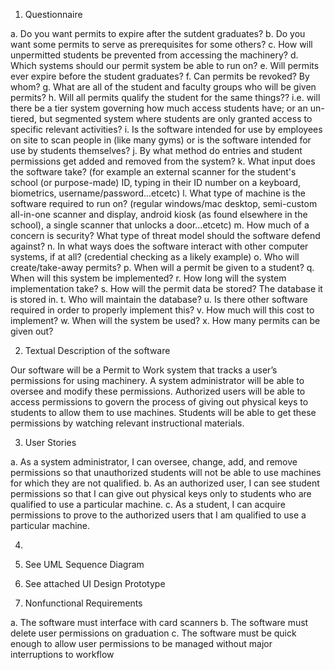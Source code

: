 1. Questionnaire

a. Do you want permits to expire after the sutdent graduates?
b. Do you want some permits to serve as prerequisites for some others?
c. How will unpermitted students be prevented from accessing the machinery?
d. Which systems should our permit system be able to run on?
e. Will permits ever expire before the student graduates?
f. Can permits be revoked? By whom?
g. What are all of the student and faculty groups who will be given permits?
h. Will all permits qualify the student for the same things?? i.e. will there be a tier system governing how much access students have;    or an un-tiered, but segmented system where students are only granted access to specific relevant activities?
i. Is the software intended for use by employees on site to scan people in (like many gyms) or is the software intended for use by          students themselves?
j. By what method do entries and student permissions get added and removed from the system?
k. What input does the software take? (for example an external scanner for the student's school (or purpose-made) ID, typing in their ID    number on a keyboard, biometrics, username/password...etcetc)
l. What type of machine is the software required to run on? (regular windows/mac desktop, semi-custom all-in-one scanner and display,      android kiosk (as found elsewhere in the school), a single scanner that unlocks a door...etcetc)
m. How much of a concern is security? What type of threat model should the software defend against?
n. In what ways does the software interact with other computer systems, if at all? (credential checking as a likely example)
o. Who will create/take-away permits?
p. When will a permit be given to a student?
q. When will this system be implemented?
r. How long will the system implementation take?
s. How will the permit data be stored? The database it is stored in.
t. Who will maintain the database?
u. Is there other software required in order to properly implement this?
v. How much will this cost to implement?
w. When will the system be used?
x. How many permits can be given out?


2. Textual Description of the software

Our software will be a Permit to Work system that tracks a user’s permissions for using machinery. 
A system administrator will be able to oversee and modify these permissions. 
Authorized users will be able to access permissions to govern the process of giving out physical keys to students to allow them to use machines. 
Students will be able to get these permissions by watching relevant instructional materials. 


3. User Stories

a. As a system administrator, I can oversee, change, add, and remove permissions so that unauthorized students will not be able to use machines for which they are not qualified. 
  b. As an authorized user, I can see student permissions so that I can give out physical keys only to students who are qualified to use a particular machine. 
  c. As a student, I can acquire permissions to prove to the authorized users that I am qualified to use a particular machine. 
  

4. 


5. See UML Sequence Diagram


6. See attached UI Design Prototype


7. Nonfunctional Requirements

  a. The software must interface with card scanners
  b. The software must delete user permissions on graduation
  c. The software must be quick enough to allow user permissions to be managed without major interruptions to workflow
